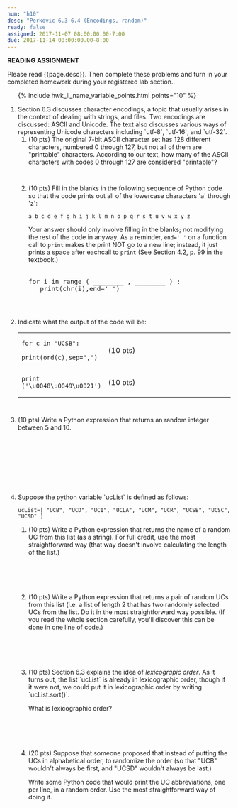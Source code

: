 ```yaml
---
num: "h10"
desc: "Perkovic 6.3-6.4 (Encodings, random)"
ready: false
assigned: 2017-11-07 08:00:00.00-7:00
due: 2017-11-14 08:00:00.00-8:00
---
```


<b>READING ASSIGNMENT</b>

Please read {{page.desc}}.  Then complete these problems and turn in your completed homework during your registered lab section..


<ol>

{% include hwk_li_name_variable_points.html points="10" %}

<li markdown="1"> Section 6.3 discusses character encodings, a topic that usually arises in the context of dealing with strings, and files.   Two encodings are discussed: ASCII and Unicode.  The text also discusses various ways of representing Unicode characters including `utf-8`, `utf-16`, and `utf-32`.

<ol>

<li markdown="1" style="margin-bottom: 3em;">(10 pts) The original 7-bit
ASCII character set has 128 different characters, numbered 0 through
127, but not all of them are "printable" characters.  According to our text, 
how many of the ASCII characters with
codes 0 through 127 are considered "printable"?
</li>

<li markdown="1" style="margin-bottom: 3em;">(10 pts) Fill in the blanks in the following sequence of Python code so that the code prints out all of the lowercase characters 'a' through 'z':

```
a b c d e f g h i j k l m n o p q r s t u v w x y z 
```

Your answer should only involve filling in the blanks; not modifying the rest of the code in anyway.  As a reminder, `end=' '` on a function call to `print` makes the print NOT go to a new line; instead, it just prints a space after eachcall to `print` (See Section 4.2, p. 99 in the textbook.)


<div style="font-size:120%;">

```

for i in range ( ________ , ________ ) :
   print(chr(i),end=' ')
   
```

</div>

<div class="pagebreak">
</div>

</li>

</ol>
</li>



<li markdown="1" style="margin-bottom: 3em;">Indicate what the output of the code will be:

<table>
<tr>
<td markdown="1">

```
for c in "UCSB":
   print(ord(c),sep=",")
```

</td>
<td style="width:30em; height:4em;"> (10 pts)
</td>
</tr>

<tr>
<td markdown="1">

```
print ('\u0048\u0049\u0021')
```

</td>
<td style="width:30em; height:4em;"> (10 pts)
</td>
</tr>


</table>
</li>



<li markdown="1" style="margin-bottom:10em;"> (10 pts) Write a Python expression that returns an random integer
between 5 and 10.
</li>

<li markdown="1"> Suppose the python variable `ucList` is defined as follows:

```
ucList=[ "UCB", "UCD", "UCI", "UCLA", "UCM", "UCR", "UCSB", "UCSC", "UCSD" ]
```
<ol>

<li markdown="1" style="margin-bottom:6em;"> (10 pts)
Write a Python expression that returns the name of a random UC from this list (as a string).   For full credit, use the most straightforward way (that way doesn't involve calculating the length of the list.)
</li>

<li markdown="1" style="margin-bottom:6em;">
(10 pts) Write a Python expression that returns a pair of random UCs from this list (i.e. a list of length 2 that has two randomly selected UCs from the list.  Do it in the most straightforward way possible.   (If you read the whole section carefully, you'll discover this can be done in one line of code.)
</li>

<li markdown="1" style="margin-bottom:6em;">
(10 pts) Section 6.3 explains the idea of <em>lexicograpic order</em>.  As it turns out, the list `ucList` is already in lexicographic order, though if it were not, we could put it in lexicographic order by writing `ucList.sort()`.

What is lexicographic order?  

</li>

<li markdown="1" style="margin-bottom:6em;">
(20 pts) Suppose that someone proposed that instead of putting the UCs in alphabetical order, to randomize the order (so that "UCB" wouldn't always be first, and "UCSD" wouldn't always be last.)

Write some Python code that would print the UC abbreviations, one per line,
in a random order.  Use the most straightforward way of doing it.
</li>


</ol>

